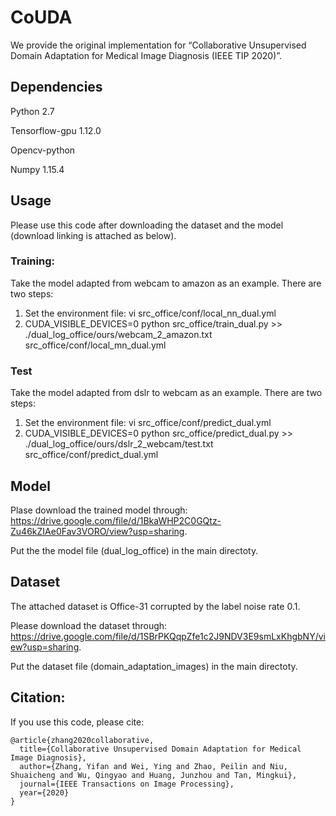 # CoUDA 
We provide the original implementation for “Collaborative Unsupervised Domain Adaptation for Medical Image Diagnosis (IEEE TIP 2020)”.

## Dependencies
Python 2.7

Tensorflow-gpu 1.12.0

Opencv-python

Numpy 1.15.4

## Usage
Please use this code after downloading the dataset and the model (download linking is attached as below).

### Training:
Take the model adapted from webcam to amazon as an example. There are two steps:
1. Set the environment file: vi src_office/conf/local_nn_dual.yml
2. CUDA_VISIBLE_DEVICES=0 python src_office/train_dual.py >> ./dual_log_office/ours/webcam_2_amazon.txt src_office/conf/local_mn_dual.yml

### Test
Take the model adapted from dslr to webcam as an example. There are two steps:
1. Set the environment file: vi src_office/conf/predict_dual.yml
2. CUDA_VISIBLE_DEVICES=0 python src_office/predict_dual.py >> ./dual_log_office/ours/dslr_2_webcam/test.txt src_office/conf/predict_dual.yml

## Model
Plase download the trained model through: https://drive.google.com/file/d/1BkaWHP2C0GQtz-Zu46kZIAe0Fav3VORO/view?usp=sharing.

Put the the model file (dual_log_office) in the main directoty.

## Dataset
The attached dataset is Office-31 corrupted by the label noise rate 0.1.

Please download the dataset through: https://drive.google.com/file/d/1SBrPKQqpZfe1c2J9NDV3E9smLxKhgbNY/view?usp=sharing. 

Put the dataset file (domain_adaptation_images) in the main directoty.

## Citation:
If you use this code, please cite:
```
@article{zhang2020collaborative,
  title={Collaborative Unsupervised Domain Adaptation for Medical Image Diagnosis},
  author={Zhang, Yifan and Wei, Ying and Zhao, Peilin and Niu, Shuaicheng and Wu, Qingyao and Huang, Junzhou and Tan, Mingkui},
  journal={IEEE Transactions on Image Processing},
  year={2020}
}  
```
